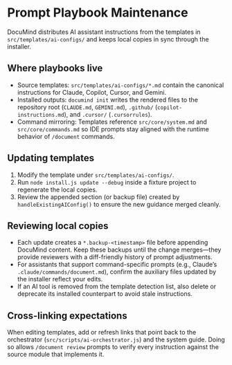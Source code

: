 # Prompt Playbook Maintenance

DocuMind distributes AI assistant instructions from the templates in `src/templates/ai-configs/` and keeps local copies in sync through the installer.

## Where playbooks live

- Source templates: `src/templates/ai-configs/*.md` contain the canonical instructions for Claude, Copilot, Cursor, and Gemini.
- Installed outputs: `documind init` writes the rendered files to the repository root (`CLAUDE.md`, `GEMINI.md`), `.github/` (`copilot-instructions.md`), and `.cursor/` (`.cursorrules`).
- Command mirroring: Templates reference `src/core/system.md` and `src/core/commands.md` so IDE prompts stay aligned with the runtime behavior of `/document` commands.

## Updating templates

1. Modify the template under `src/templates/ai-configs/`.
2. Run `node install.js update --debug` inside a fixture project to regenerate the local copies.
3. Review the appended section (or backup file) created by `handleExistingAIConfig()` to ensure the new guidance merged cleanly.

## Reviewing local copies

- Each update creates a `*.backup-<timestamp>` file before appending DocuMind content. Keep these backups until the change merges—they provide reviewers with a diff-friendly history of prompt adjustments.
- For assistants that support command-specific prompts (e.g., Claude’s `.claude/commands/document.md`), confirm the auxiliary files updated by the installer reflect your edits.
- If an AI tool is removed from the template detection list, also delete or deprecate its installed counterpart to avoid stale instructions.

## Cross-linking expectations

When editing templates, add or refresh links that point back to the orchestrator (`src/scripts/ai-orchestrator.js`) and the system guide. Doing so allows `/document review` prompts to verify every instruction against the source module that implements it.
